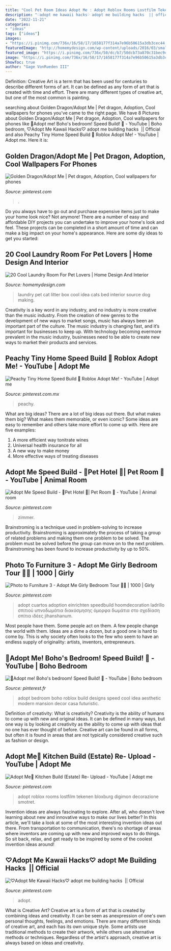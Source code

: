 ```yaml
---
title: "Cool Pet Room Ideas Adopt Me : Adopt Roblox Rooms Lostfilm Tekenen Bloxburg Digimon Decorazione Smotret"
description: "♡adopt me kawaii hacks♡ ︎adopt me building hacks ︎ || official"
date: "2022-11-21"
categories:
- "ideas"
tags: ["ideas"]
images:
- "https://i.pinimg.com/736x/16/58/17/1658177f314a7e96b50615a3db3cec44.jpg"
featuredImage: "http://homemydesign.com/wp-content/uploads/2016/03/small-laundry-room-with-cat-litter-box.jpg"
featured_image: "https://i.pinimg.com/736x/50/dc/b7/50dcb73a870c31bec9cbe9c63a6a138d.jpg"
image: "https://i.pinimg.com/736x/16/58/17/1658177f314a7e96b50615a3db3cec44.jpg"
ShowToc: true
author: "Gage VonRueden III"
---
```



Definition:
Creative Art is a term that has been used for centuries to describe different forms of art. It can be defined as any form of art that is created with time and effort. There are many different types of creative art, but one of the most common is painting.

	

		
searching about Golden Dragon/Adopt Me | Pet dragon, Adoption, Cool wallpapers for phones you've came to the right page. We have 8 Pictures about Golden Dragon/Adopt Me | Pet dragon, Adoption, Cool wallpapers for phones like 🌿Adopt me! Boho&#039;s bedroom! Speed Build! 🌿 - YouTube | Boho bedroom, ♡Adopt Me Kawaii Hacks♡ ︎adopt me building hacks ︎ || Official and also Peachy Tiny Home Speed Build 🍑 Roblox Adopt Me! - YouTube | Adopt me. Here it is:
		
    
## Golden Dragon/Adopt Me | Pet Dragon, Adoption, Cool Wallpapers For Phones

<img loading=lazy src="https://i.pinimg.com/736x/0f/70/85/0f7085c6bbc2326b191a0624d66ef504.jpg" onerror="this.onerror=null;this.src='https://tse4.mm.bing.net/th?id=OIP.Y3Vpsyg9PQTQ0UMnRyFQYgHaFa&amp;pid=15.1';" alt="Golden Dragon/Adopt Me | Pet dragon, Adoption, Cool wallpapers for phones">

_Source: pinterest.com_

>. 

	

Do you always have to go out and purchase expensive items just to make your home look nice? Not anymore! There are a number of easy and affordable DIY projects you can undertake to improve your home's look and feel. These projects can be completed in a short amount of time and can make a big impact on your home's appearance. Here are some diy ideas to get you started: 

    
## 20 Cool Laundry Room For Pet Lovers | Home Design And Interior

<img loading=lazy src="http://homemydesign.com/wp-content/uploads/2016/03/small-laundry-room-with-cat-litter-box.jpg" onerror="this.onerror=null;this.src='https://tse1.mm.bing.net/th?id=OIP.i23aiDbSPS_mUv8SYc2QPgHaLK&amp;pid=15.1';" alt="20 Cool Laundry Room For Pet Lovers | Home Design And Interior">

_Source: homemydesign.com_

>laundry pet cat litter box cool idea cats bed interior source dog making. 

	

Creativity is a key word in any industry, and no industry is more creative than the music industry. From the creation of new genres to the development of new ways to market songs, music has always been an important part of the culture. The music industry is changing fast, and it’s important for businesses to keep up. With technology becoming evermore prevalent in the music industry, businesses need to be able to create new ways to market their products and services.

    
## Peachy Tiny Home Speed Build 🍑 Roblox Adopt Me! - YouTube | Adopt Me

<img loading=lazy src="https://i.pinimg.com/736x/33/92/b9/3392b9b6ffabb746e7e7394cdb9d46b8.jpg" onerror="this.onerror=null;this.src='https://tse2.mm.bing.net/th?id=OIP._Z0eIuNd0IFxca-i-yq7iwHaFj&amp;pid=15.1';" alt="Peachy Tiny Home Speed Build 🍑 Roblox Adopt Me! - YouTube | Adopt me">

_Source: pinterest.com.mx_

>peachy. 

	

What are big ideas?
There are a lot of big ideas out there. But what makes them big? What makes them memorable, or even iconic? Some ideas are easy to remember and others take more effort to come up with. Here are five examples: 
1. A more efficient way tonitrate wines
2. Universal health insurance for all
3. A new way to make money
4. More effective ways of treating diseases

    
## Adopt Me Speed Build - 🐾Pet Hotel 🛌| Pet Room 🐶 - YouTube | Animal Room

<img loading=lazy src="https://i.pinimg.com/736x/50/dc/b7/50dcb73a870c31bec9cbe9c63a6a138d.jpg" onerror="this.onerror=null;this.src='https://tse4.mm.bing.net/th?id=OIP.BjGR-S8XUxsjIxtoJaCr0QHaFj&amp;pid=15.1';" alt="Adopt Me Speed Build - 🐾Pet Hotel 🛌| Pet Room 🐶 - YouTube | Animal room">

_Source: pinterest.com_

>zimmer. 

	

Brainstroming is a technique used in problem-solving to increase productivity. Brainstroming is approximately the process of taking a group of related problems and making them one problem to be solved. The problem must be solved before the group can move on to the next problem. Brainstroming has been found to increase productivity by up to 50%.

    
## Photo To Furniture 3 - Adopt Me Girly Bedroom Tour 🦄🎀 | 1000 | Girly

<img loading=lazy src="https://i.pinimg.com/736x/3f/8e/28/3f8e28f2c7f30ff600a43da4276283b4.jpg" onerror="this.onerror=null;this.src='https://tse4.mm.bing.net/th?id=OIP.2O-k0VJD4RU4OKA-D_xpygHaFj&amp;pid=15.1';" alt="Photo to Furniture 3 - Adopt Me Girly Bedroom Tour 🦄🎀 | 1000 | Girly">

_Source: pinterest.com_

>adopt cuartos adoption einrichten speedbuild hoomdecoration ladrillo σπιτιού υπνοδωμάτια διακόσμησης όμορφα δωμάτια στο σχεδίαση σπίτια ιδέες jihanshanum. 

	

Most people have them. Some people act on them. A few people change the world with them. Ideas are a dime a dozen, but a good one is hard to come by. This is why society often looks to the few who seem to have an endless supply of originality: artists, inventors, entrepreneurs.

    
## 🌿Adopt Me! Boho&#039;s Bedroom! Speed Build! 🌿 - YouTube | Boho Bedroom

<img loading=lazy src="https://i.pinimg.com/736x/d2/3a/6e/d23a6ebaee6c3cc0e0d2f8079a390f2c.jpg" onerror="this.onerror=null;this.src='https://tse2.mm.bing.net/th?id=OIP.i_sBJlzJ8JEXCKUCOj-QTgHaEK&amp;pid=15.1';" alt="🌿Adopt me! Boho&#039;s bedroom! Speed Build! 🌿 - YouTube | Boho bedroom">

_Source: pinterest.fr_

>adopt bedroom boho roblox build designs speed cool idea aesthetic modern mansion decor casa futuristic. 

	

Definition of creativity: What is creativity?
Creativity is the ability of humans to come up with new and original ideas. It can be defined in many ways, but one way is by looking at creativity as the ability to come up with ideas that no one has ever thought of before. Creative art can be found in all forms, but often it is found in areas that are not typically considered creative such as fashion or design.

    
## Adopt Me🌹 Kitchen Build (Estate) Re- Upload - YouTube | Adopt Me

<img loading=lazy src="https://i.pinimg.com/736x/16/58/17/1658177f314a7e96b50615a3db3cec44.jpg" onerror="this.onerror=null;this.src='https://tse1.mm.bing.net/th?id=OIP.NHTl78iwdzDpCFPNuDhQ8QHaFj&amp;pid=15.1';" alt="Adopt Me🌹 Kitchen Build (Estate) Re- Upload - YouTube | Adopt me">

_Source: pinterest.com_

>adopt roblox rooms lostfilm tekenen bloxburg digimon decorazione smotret. 

	

Invention ideas are always fascinating to explore. After all, who doesn't love learning about new and innovative ways to make our lives better? In this article, we'll take a look at some of the most interesting invention ideas out there. From transportation to communication, there's no shortage of areas where inventors are coming up with new and improved ways to do things. So sit back, relax, and get ready to be inspired by some of the coolest invention ideas around!

    
## ♡Adopt Me Kawaii Hacks♡ ︎adopt Me Building Hacks ︎ || Official

<img loading=lazy src="https://i.pinimg.com/736x/5f/d4/c5/5fd4c506c0b7574f5e9513cea6471286.jpg" onerror="this.onerror=null;this.src='https://tse2.mm.bing.net/th?id=OIP.P522HZPloVQJ1qY5KujhHAHaFj&amp;pid=15.1';" alt="♡Adopt Me Kawaii Hacks♡ ︎adopt me building hacks ︎ || Official">

_Source: pinterest.com_

>adopt. 

	

What is Creative Art?
Creative art is a form of art that is created by combining ideas and creativity. It can be seen as anexpression of one's own personal thoughts, feelings, and emotions. There are many different kinds of creative art, and each has its own unique style. Some artists use traditional methods to create their artwork, while others use alternative methods or techniques. Regardless of the artist's approach, creative art is always based on ideas and creativity.

